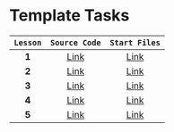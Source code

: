 # Template Tasks

| `Lesson` | `Source Code` | `Start Files` |
| :------: | :-----------: | :-----------: |
|  **1**   |   [Link]()    |   [Link]()    |
|  **2**   |   [Link]()    |   [Link]()    |
|  **3**   |   [Link]()    |   [Link]()    |
|  **4**   |   [Link]()    |   [Link]()    |
|  **5**   |   [Link]()    |   [Link]()    |
